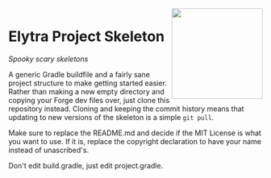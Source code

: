 <img src="https://unascribed.com/f/a231ace4_trumpet.png" align="right" width="180px"/>

# Elytra Project Skeleton

*Spooky scary skeletons*

A generic Gradle buildfile and a fairly sane project structure to make
getting started easier. Rather than making a new empty directory and
copying your Forge dev files over, just clone this repository instead.
Cloning and keeping the commit history means that updating to new versions
of the skeleton is a simple `git pull`.

Make sure to replace the README.md and decide if the MIT License is what
you want to use. If it is, replace the copyright declaration to have your
name instead of unascribed's.

Don't edit build.gradle, just edit project.gradle.
